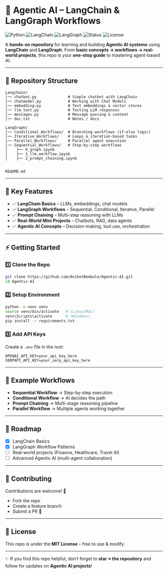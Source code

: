 # 🚀 Agentic AI – LangChain & LangGraph Workflows

![Python](https://img.shields.io/badge/Python-3.10%2B-blue)
![LangChain](https://img.shields.io/badge/LangChain-%F0%9F%A4%96-success)
![LangGraph](https://img.shields.io/badge/LangGraph-%E2%9C%A8-orange)
![Status](https://img.shields.io/badge/Status-Active-brightgreen)
![License](https://img.shields.io/badge/License-MIT-lightgrey)

A **hands-on repository** for learning and building **Agentic AI systems** using **LangChain** and **LangGraph**.
From **basic concepts → workflows → real-world projects**, this repo is your **one-stop guide** to mastering agent-based AI.

---

## 📂 Repository Structure

```
Langchain/
│── chatbot.py              # Simple chatbot with LangChain
│── chatmodel.py            # Working with Chat Models
│── embedding.py            # Text embeddings & vector stores
│── llm_test.py             # Testing LLM responses
│── messages.py             # Message passing & context
│── doc.txt                 # Notes / docs

LangGraph/
│── Conditional_Workflows/  # Branching workflows (if-else logic)
│── Iterative_Workflows/    # Loops & iteration-based tasks
│── Parallel_Workflows/     # Parallel agent execution
│── Sequential_Workflows/   # Step-by-step workflows
│    ├── 0_graph.ipynb
│    ├── 1_llm_workflow.ipynb
│    ├── 2_prompt_chaining.ipynb


README.md
```

---

## 🔑 Key Features

* ✅ **LangChain Basics** – LLMs, embeddings, chat models
* ✅ **LangGraph Workflows** – Sequential, Conditional, Iterative, Parallel
* ✅ **Prompt Chaining** – Multi-step reasoning with LLMs
* ✅ **Real-World Mini Projects** – Chatbots, RAG, data agents
* ✅ **Agentic AI Concepts** – Decision-making, tool use, orchestration

---

## ⚡ Getting Started

### 1️⃣ Clone the Repo

```bash
git clone https://github.com/AniketBembale/Agentic-AI.git
cd Agentic-AI
```

### 2️⃣ Setup Environment

```bash
python -m venv venv
source venv/bin/activate   # (Linux/Mac)
venv\Scripts\activate      # (Windows)
pip install -r requirements.txt
```

### 3️⃣ Add API Keys

Create a `.env` file in the root:

```
OPENAI_API_KEY=your_api_key_here
SERPAPI_API_KEY=your_serp_api_key_here
```

---

## 🧩 Example Workflows

* **Sequential Workflow** → Step-by-step execution
* **Conditional Workflow** → AI decides the path
* **Prompt Chaining** → Multi-stage reasoning pipeline
* **Parallel Workflow** → Multiple agents working together

---

## 📌 Roadmap

* [x] LangChain Basics
* [x] LangGraph Workflow Patterns
* [ ] Real-world projects (Finance, Healthcare, Travel AI)
* [ ] Advanced Agentic AI (multi-agent collaboration)

---

## 🤝 Contributing

Contributions are welcome! 🚀

* Fork the repo
* Create a feature branch
* Submit a PR 🎉

---

## 📜 License

This repo is under the **MIT License** – free to use & modify.

---

✨ If you find this repo helpful, don’t forget to **star ⭐ the repository** and follow for updates on **Agentic AI projects**!

